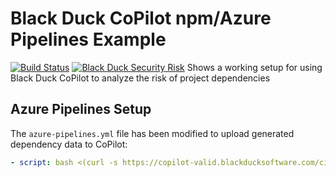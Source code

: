 # Black Duck CoPilot npm/Azure Pipelines Example
[![Build Status](https://blackducksoftware.visualstudio.com/copilot-dave-npm-azure/_apis/build/status/copilot-dave-npm-azure-CI)](https://blackducksoftware.visualstudio.com/copilot-dave-npm-azure/_build/latest?definitionId=10) [![Black Duck Security Risk](https://copilot.blackducksoftware.com/github/repos/davemeurer/copilot-dave-npm-azure/branches/master/badge-risk.svg)](https://copilot.blackducksoftware.com/github/repos/davemeurer/copilot-dave-npm-azure/branches/master)
Shows a working setup for using Black Duck CoPilot to analyze the risk of project dependencies



## Azure Pipelines Setup
The `azure-pipelines.yml` file has been modified to upload generated dependency data to CoPilot:

```yaml
- script: bash <(curl -s https://copilot-valid.blackducksoftware.com/ci/azure/scripts/upload)
```
